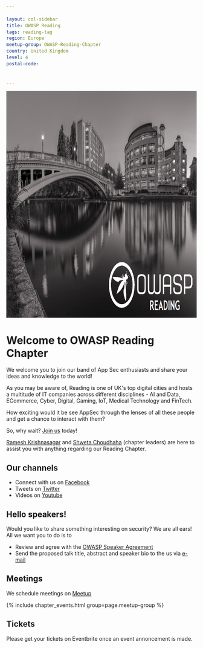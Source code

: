 ```yaml
---

layout: col-sidebar
title: OWASP Reading
tags: reading-tag
region: Europe
meetup-group: OWASP-Reading-Chapter
country: United Kingdom
level: 4
postal-code: 


---
```

<img src="assets/images/OWASP-Reading-cover.png" alt="OWASP-Reading-cover"  width="900" height="600"> <br>
# Welcome to OWASP Reading Chapter

We welcome you to join our band of App Sec enthusiasts and share your ideas and knowledge to the world!

As you may be aware of, Reading is one of UK's top digital cities and hosts a multitude of IT companies across different disciplines - AI and Data, ECommerce, Cyber, Digital, Gaming, IoT, Medical Technology and FinTech.

How exciting would it be see AppSec through the lenses of all these people and get a chance to interact with them?

So, why wait? [Join us](https://www.meetup.com/OWASP-Reading-Chapter/) today!

[Ramesh Krishnasagar](mailto:ramesh.krishnasagar@owasp.org) and [Shweta Choudhaha](mailto:shweta.choudaha@owasp.org) (chapter leaders) are here to assist you with anything regarding our Reading Chapter. 

## Our channels
* Connect with us on [Facebook](https://www.facebook.com/OWASPReading)
* Tweets on [Twitter](https://twitter.com/owaspreading)
* Videos on [Youtube](https://www.youtube.com/channel/UCitrDIoSVjayy6GrQ2LuzKA)

## Hello speakers!
Would you like to share something interesting on security? We are all ears!<br/>
All we want you to do is to
* Review and agree with the [OWASP Speaker Agreement](https://owasp.org/www-policy/legal/speaker-agreement)
* Send the proposed talk title, abstract and speaker bio to the us via [e-mail](mailto:ramesh.krishnasagar@owasp.org) 

## Meetings
We schedule meetings on [Meetup](https://www.meetup.com/OWASP-Reading-Chapter/) 

{% include chapter_events.html group=page.meetup-group %}

## Tickets
Please get your tickets on Eventbrite once an event annoncement is made.  
